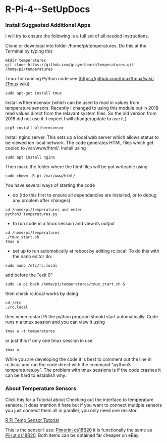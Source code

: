 # R-Pi-4--SetUpDocs
### Install Suggested Additional Apps

I will try to ensure the following is a full set of all needed instructions.

Clone or download into folder /home/pi/temperatures.  Do this at the Terminal by typing this
``` 
mkdir temperatures
git clone https://github.com/grayerbeard/temperatures.git /home/pi/temperatures 
```

Tmux for running Python code see [https://github.com/tmux/tmux/wiki](Tmux wiki)  
```
sudo apt-get install tmux
```

Install  w1thermsensor (which can be used to read in values from temperature sensors.  Recently I changed to using this module but in 2018 read values direct from the relavant system files. So the old version from 2018 did not use it. I expect I will change/update to use it.)
```
pip3 install w1thermsensor
```

Install nginx server.  This sets up a local web server which allows status to be viewed ion local network.  The code generates HTML files which get copied to /var/www/html/. Install using
```
sudo apt install nginx
```

Then make the folder where the html files will be put writeable using
```
sudo chown -R pi /var/www/html/
```

You have several ways of starting the code
* do ((do this first to ensure all dependancies are installed, or to debug any problem after changes)
```
cd /home/pi/temperatures and enter
python3 temperatures.py
```  
* to run code in a tmux session and view its output 
```
cd /home/pi/temperatures
./tmux_start.sh
tmux a
```

* set up to run automatically at reboot by editing rc.local. To do this with the nano editor do: 
```
sudo nano /etc/rc.local
```
        
add before the "exit 0"      
```
sudo -u pi bash /home/pi/temperatures/tmux_start.sh &
```
        
then check rc.local works by doing
``` 
cd /etc
./rc.local
```
        
then when restart Pi the python program should start automatically.
Code runs n a tmux session and you can view it using 
```
tmux a -t temperatures
```
        
or just this if only one tmux session in use
 ```
tmux a
 ```

While you are developing the code it is best to comment out the line in rc.local and run the code direct with the command "python3 temperatures.py".  The problem with tmux sessions is if the code crashes it can be hard to establish why.

### About Temperature Sensors

Click this for a Tutorial about Checking out the interface to temperature sensors.  It does mention it here but if you want to connect multiple sensors you just connect them all in parallel, you only need one resistor.

[R Pi Temp Sensor Tutorial](https://tutorials-raspberrypi.com/raspberry-pi-temperature-sensor-1wire-ds18b20/ "R Pi Temp Sensor Tutorial")

This is the sensor I use:  [Pimorini ds18B20](https://shop.pimoroni.com/products/ds18b20-programmable-resolution-1-wire-digital-thermometer)   it is functionally the same as [PiHut ds18B20](https://thepihut.com/products/ds18b20-one-wire-digital-temperature-sensor).  Both items can be obtained far cheaper on eBay.
